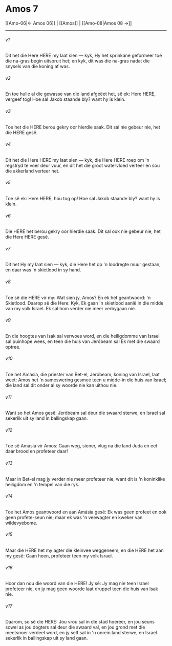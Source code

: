 # Amos 7

[[Amo-06|← Amos 06]] | [[Amos]] | [[Amo-08|Amos 08 →]]
***

###### v1
Dit het die Here HERE my laat sien — kyk, Hy het sprinkane geformeer toe die na-gras begin uitspruit het; en kyk, dit was die na-gras nadat die snysels van die koning af was. 
###### v2
En toe hulle al die gewasse van die land afgeëet het, sê ek: Here HERE, vergeef tog! Hoe sal Jakob staande bly? want hy is klein. 
###### v3
Toe het die HERE berou gekry oor hierdie saak. Dit sal nie gebeur nie, het die HERE gesê. 
###### v4
Dit het die Here HERE my laat sien — kyk, die Here HERE roep om 'n regstryd te voer deur vuur, en dit het die groot watervloed verteer en sou die akkerland verteer het. 
###### v5
Toe sê ek: Here HERE, hou tog op! Hoe sal Jakob staande bly? want hy is klein. 
###### v6
Die HERE het berou gekry oor hierdie saak. Dit sal ook nie gebeur nie, het die Here HERE gesê. 
###### v7
Dit het Hy my laat sien — kyk, die Here het op 'n loodregte muur gestaan, en daar was 'n skietlood in sy hand. 
###### v8
Toe sê die HERE vir my: Wat sien jy, Amos? En ek het geantwoord: 'n Skietlood. Daarop sê die Here: Kyk, Ek gaan 'n skietlood aanlê in die midde van my volk Israel. Ek sal hom verder nie meer verbygaan nie. 
###### v9
En die hoogtes van Isak sal verwoes word, en die heiligdomme van Israel sal puinhope wees, en teen die huis van Jeróbeam sal Ek met die swaard optree. 
###### v10
Toe het Amásia, die priester van Bet-el, Jeróbeam, koning van Israel, laat weet: Amos het 'n sameswering gesmee teen u midde-in die huis van Israel; die land sal dit onder al sy woorde nie kan uithou nie. 
###### v11
Want so het Amos gesê: Jeróbeam sal deur die swaard sterwe, en Israel sal sekerlik uit sy land in ballingskap gaan. 
###### v12
Toe sê Amásia vir Amos: Gaan weg, siener, vlug na die land Juda en eet daar brood en profeteer daar! 
###### v13
Maar in Bet-el mag jy verder nie meer profeteer nie, want dit is 'n koninklike heiligdom en 'n tempel van die ryk. 
###### v14
Toe het Amos geantwoord en aan Amásia gesê: Ek was geen profeet en ook geen profete-seun nie; maar ek was 'n veewagter en kweker van wildevyebome. 
###### v15
Maar die HERE het my agter die kleinvee weggeneem, en die HERE het aan my gesê: Gaan heen, profeteer teen my volk Israel. 
###### v16
Hoor dan nou die woord van die HERE! Jy sê: Jy mag nie teen Israel profeteer nie, en jy mag geen woorde laat druppel teen die huis van Isak nie. 
###### v17
Daarom, so sê die HERE: Jou vrou sal in die stad hoereer, en jou seuns sowel as jou dogters sal deur die swaard val, en jou grond met die meetsnoer verdeel word, en jy self sal in 'n onrein land sterwe, en Israel sekerlik in ballingskap uit sy land gaan. 

